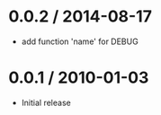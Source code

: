 
0.0.2 / 2014-08-17
==================

 * add function 'name' for DEBUG

0.0.1 / 2010-01-03
==================

  * Initial release
